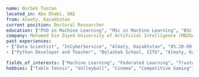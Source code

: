```yaml
name: Nurbek Tastan 
located_in: Abu Dhabi, UAE 
from: Almaty, Kazakhstan
current position: Doctoral Researcher 
education: ["PhD in Machine Learning", "MSc in Machine Learning", "BSc in Systems of Information Security"] 
company: Mohamed bin Zayed University of Artificial Intelligence (MBZUAI)
past experiences: 
- ["Data Scientist", "InCyberService", "Almaty, Kazakhstan", "05.20-09.21"]
- ["Python Developer and Teacher", "Bolashak School, IITU", "Almaty, Kazakhstan", "01.18-03.19"]

fields_of_interests: ["Machine Learning", "Federated Learning", "Trustworthy AI", "Anomaly Detection"]
hobbies: ["Table Tennis", "Volleyball", "Cinema", "Competitive Gaming"] 
```

<!--
Visitor Count: <br>
<img src="https://profile-counter.glitch.me/tnurbek/count.svg" />
-->

<!--
**tnurbek/tnurbek** is a ✨ _special_ ✨ repository because its `README.md` (this file) appears on your GitHub profile.

Here are some ideas to get you started:

- 🔭 I’m currently working on ...
- 🌱 I’m currently learning ...
- 👯 I’m looking to collaborate on ...
- 🤔 I’m looking for help with ...
- 💬 Ask me about ...
- 📫 How to reach me: ...
- 😄 Pronouns: ...
- ⚡ Fun fact: ...
-->
